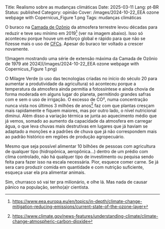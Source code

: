 Title: Realismo sobre as mudanças climáticas
Date: 2025-03-11
Lang: pt-BR
Status: published
Category: opinião
Cover: /images/2024-10-22_EEA ozone webpage with Copernicus_Figure 1.png
Tags: mudanças climáticas

O buraco na [Camada de Ozônio](https://pt.wikipedia.org/wiki/Ozônio#Ozonosfera) da atmosfera terrestre levou décadas para reduzir e teve seu mínimo em 2019[^1] (ver na imagem abaixo). Isso só aconteceu porque houve um esforço global e rápido para que não se fizesse mais o uso de [CFCs](https://pt.wikipedia.org/wiki/Clorofluorocarboneto). Apesar do buraco ter voltado a crescer novamente.

![Imagem mostrando uma série de extensão máxima da Camada de Ozônio de 1979 até 2024](/images/2024-10-22_EEA ozone webpage with Copernicus_Figure 1.png)

O Milagre Verde (o uso das  tecnologias criadas no início do século 20 para aumentar a produtividade da agricultura) só aconteceu porque a temperatura da atmosfera ainda permitia a fotossíntese e ainda chovia de forma moderada em alguns lugar do planeta, permitindo grandes safras com e sem o uso de irrigação. O excesso de CO², numa concentração nunca vista nos últimos 3 milhões de anos[^2] faz com que plantas cresçam mais rapidamente e fiquem maiores, mas por outro lado, o nível nutricional diminui. Além disso a variação térmica se junta ao aquecimento médio que já vemos, somado ao aumento da capacidade da atmosfera em carregar água, o que leva chuvas mais destrutivas em lugares que já haviam se adaptado a monções e a padrões de chuva que já não correspondem mais ao padrão histórico em regiões de produção agropecuário.

Mesmo que seja possível alimentar 10 bilhões de pessoas com agricultura de qualquer tipo (hidropônica, aeropônica...) dentro de um prédio com clima controlado, não há qualquer tipo de investimento ou pequisa sendo feita para fazer isso na escala necessária. Pior, esquece comer carne. Se já sera caro produzir comida em quantidade e com nutrição suficiente, esqueça usar ela pra alimentar animais.

Sim, churrasco só vai ter pra milionário, e olhe lá. Mas nada de causar pânico na população, senho(a)r cientista.


[^1]: <https://www.eea.europa.eu/en/topics/in-depth/climate-change-mitigation-reducing-emissions/current-state-of-the-ozone-layer>
[^2]: <https://www.climate.gov/news-features/understanding-climate/climate-change-atmospheric-carbon-dioxide>